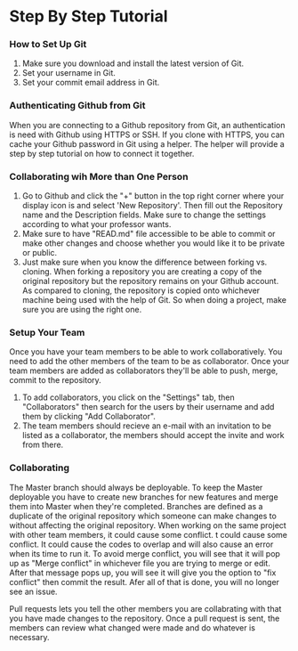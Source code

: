 # Step By Step Tutorial 

### How to Set Up Git
<ol>
 <li> Make sure you download and install the latest version of Git. </li>
 <li> Set your username in Git. </li>
 <li> Set your commit email address in Git. </li>
</ol>

### Authenticating Github from Git

When you are connecting to a Github repository from Git, an authentication is need with Github using HTTPS or SSH.
If you clone with HTTPS, you can cache your Github password in Git using a helper. The helper will provide a step by step tutorial on how to connect it together.

### Collaborating wih More than One Person
<ol>
<li> Go to Github and click the "+" button in the top right corner where your display icon is and select 'New Repository'. Then fill out the Repository name and the Description fields. Make sure to change the settings according to what your professor wants. </li>
<li> Make sure to have "READ.md" file accessible to be able to commit or make other changes and choose whether you would like it to be private or public. </li>
<li> Just make sure when you know the difference between forking vs. cloning. When forking a repository you are creating a copy of the original repository but the repository remains on your Github account. As compared to cloning, the repository is copied onto whichever machine being used with the help of Git. So when doing a project, make sure you are using the right one. </li>
 </ol> 

 ### Setup Your Team
 
Once you have your team members to be able to work collaboratively. You need to add the other members of the team to be as collaborator. Once your team members are added  as collaborators they'll be able to push, merge, commit to the repository.

1. To add collaborators, you click on the "Settings" tab, then "Collaborators" then search for the users by their username and add them by clicking "Add Collaborator". 
2. The team members should recieve an e-mail with an invitation to be listed as a collaborator, the members should accept the invite and work from there. 

### Collaborating

The Master branch should always be deployable. To keep the Master deployable you have to create new branches for new features and merge them into Master when they're completed. Branches are defined as a duplicate of the original repository which someone can make changes to without affecting the original repository.
        When working on the same project with other team members, it could cause some conflict. t could cause some conflict. It could cause the codes to overlap and will also cause an error when its time to run it. To avoid merge conflict, you will see that it will pop up as "Merge conflict" in whichever file you are trying to merge or edit. After that message pops up, you will see it will give you the option to "fix conflict" then commit the result. Afer all of that is done, you will no longer see an issue. 
     
 Pull requests lets you tell the other members you are collabrating with that you have made changes to the repository. Once a pull request is sent, the members can review what changed were made and do whatever is necessary.    
        
        
